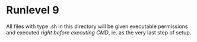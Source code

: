 # Runlevel 9
All files with type .sh in this directory will be given executable permissions and executed *right before executing CMD*, ie. as the very last step of setup.